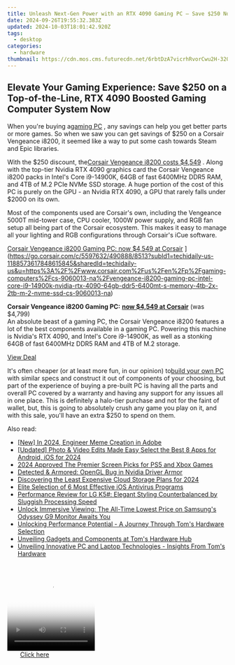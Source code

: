```yaml
---
title: Unleash Next-Gen Power with an RTX 4090 Gaming PC – Save $250 Now on This High-Performance Machine
date: 2024-09-26T19:55:32.383Z
updated: 2024-10-03T18:01:42.920Z
tags:
  - desktop
categories:
  - hardware
thumbnail: https://cdn.mos.cms.futurecdn.net/6rbtDzA7vicrhRvorCwu2H-320-80.jpg
---
```


## Elevate Your Gaming Experience: Save $250 on a Top-of-the-Line, RTX 4090 Boosted Gaming Computer System Now

When you're buying a[gaming PC](https://www.tomshardware.com/best-picks/best-gaming-pcs) , any savings can help you get better parts or more games. So when we saw you can get savings of $250 on a Corsair Vengeance i8200, it seemed like a way to put some cash towards Steam and Epic libraries.  
  
 With the $250 discount, the[Corsair Vengeance i8200 costs $4,549](<https://go.corsair.com/c/5597632/490888/8513?subId1=techidaily-us-8264570696601945841&sharedId=techidaily-us&u=https%3A%2F%2Fwww.corsair.com%2Fus%2Fen%2Fp%2Fgaming-computers%2Fcs-9060013-na%2Fvengeance-i8200-gaming-pc-intel-core-i9-14900k-nvidia-rtx-4090-64gb-ddr5-6400mt-s-memory-4tb-2x-2tb-m-2-nvme-ssd-cs-9060013-na>) . Along with the top-tier Nvidia RTX 4090 graphics card the Corsair Vengeance i8200 packs in Intel's Core i9-14900K, 64GB of fast 6400MHz DDR5 RAM, and 4TB of M.2 PCIe NVMe SSD storage. A huge portion of the cost of this PC is purely on the GPU - an Nvidia RTX 4090, a GPU that rarely falls under $2000 on its own.

 Most of the components used are Corsair's own, including the Vengeance 5000T mid-tower case, CPU cooler, 1000W power supply, and RGB fan setup all being part of the Corsair ecosystem. This makes it easy to manage all your lighting and RGB configurations through Corsair's iCue software.

[Corsair Vengeance i8200 Gaming PC: now $4,549 at Corsair](https://cdn.mos.cms.futurecdn.net/qFGFuMoREq4hdpRChFtfQX-200-100.png "Corsair Vengeance i8200 Gaming PC: now $4,549 at Corsair") ](https://go.corsair.com/c/5597632/490888/8513?subId1=techidaily-us-1188573617848615845&sharedId=techidaily-us&u=https%3A%2F%2Fwww.corsair.com%2Fus%2Fen%2Fp%2Fgaming-computers%2Fcs-9060013-na%2Fvengeance-i8200-gaming-pc-intel-core-i9-14900k-nvidia-rtx-4090-64gb-ddr5-6400mt-s-memory-4tb-2x-2tb-m-2-nvme-ssd-cs-9060013-na)

**Corsair Vengeance i8200 Gaming PC:** [**now $4,549 at Corsair**](https://go.corsair.com/c/5597632/490888/8513?subId1=techidaily-us-5139446157244018078&sharedId=techidaily-us&u=https%3A%2F%2Fwww.corsair.com%2Fus%2Fen%2Fp%2Fgaming-computers%2Fcs-9060013-na%2Fvengeance-i8200-gaming-pc-intel-core-i9-14900k-nvidia-rtx-4090-64gb-ddr5-6400mt-s-memory-4tb-2x-2tb-m-2-nvme-ssd-cs-9060013-na) (was $4,799)  
 An absolute beast of a gaming PC, the Corsair Vengeance i8200 features a lot of the best components available in a gaming PC. Powering this machine is Nvidia's RTX 4090, and Intel's Core i9-14900K, as well as a stonking 64GB of fast 6400MHz DDR5 RAM and 4TB of M.2 storage.

[View Deal](https://go.corsair.com/c/5597632/490888/8513?subId1=techidaily-us-1188573617848615845&sharedId=techidaily-us&u=https%3A%2F%2Fwww.corsair.com%2Fus%2Fen%2Fp%2Fgaming-computers%2Fcs-9060013-na%2Fvengeance-i8200-gaming-pc-intel-core-i9-14900k-nvidia-rtx-4090-64gb-ddr5-6400mt-s-memory-4tb-2x-2tb-m-2-nvme-ssd-cs-9060013-na)

 It's often cheaper (or at least more fun, in our opinion) to[build your own PC](https://www.tomshardware.com/best-picks/best-pc-builds-gaming) with similar specs and construct it out of components of your choosing, but part of the experience of buying a pre-built PC is having all the parts and overall PC covered by a warranty and having any support for any issues all in one place. This is definitely a halo-tier purchase and not for the faint of wallet, but, this is going to absolutely crush any game you play on it, and with this sale, you'll have an extra $250 to spend on them.

<ins class="adsbygoogle"
     style="display:block"
     data-ad-format="autorelaxed"
     data-ad-client="ca-pub-7571918770474297"
     data-ad-slot="1223367746"></ins>

<ins class="adsbygoogle"
     style="display:block"
     data-ad-client="ca-pub-7571918770474297"
     data-ad-slot="8358498916"
     data-ad-format="auto"
     data-full-width-responsive="true"></ins>

<span class="atpl-alsoreadstyle">Also read:</span>
<div><ul>
<li><a href="https://fox-hovers.techidaily.com/new-in-2024-engineer-meme-creation-in-adobe/"><u>[New] In 2024, Engineer Meme Creation in Adobe</u></a></li>
<li><a href="https://fox-links.techidaily.com/updated-photo-and-video-edits-made-easy-select-the-best-8-apps-for-android-ios-for-2024/"><u>[Updated] Photo & Video Edits Made Easy Select the Best 8 Apps for Android, iOS for 2024</u></a></li>
<li><a href="https://some-guidance.techidaily.com/2024-approved-the-premier-screen-picks-for-ps5-and-xbox-games/"><u>2024 Approved The Premier Screen Picks for PS5 and Xbox Games</u></a></li>
<li><a href="https://network-issues.techidaily.com/detected-and-armored-opengl-bug-in-nvidia-driver-armor/"><u>Detected & Armored: OpenGL Bug in Nvidia Driver Armor</u></a></li>
<li><a href="https://fox-glue.techidaily.com/discovering-the-least-expensive-cloud-storage-plans-for-2024/"><u>Discovering the Least Expensive Cloud Storage Plans for 2024</u></a></li>
<li><a href="https://buynow-info.techidaily.com/elite-selection-of-6-most-effective-ios-antivirus-programs/"><u>Elite Selection of 6 Most Effective iOS Antivirus Programs</u></a></li>
<li><a href="https://buynow-reviews.techidaily.com/performance-review-for-lg-k5-elegant-styling-counterbalanced-by-sluggish-processing-speed/"><u>Performance Review for LG K5#: Elegant Styling Counterbalanced by Sluggish Processing Speed</u></a></li>
<li><a href="https://hardware-updates.techidaily.com/unlock-immersive-viewing-the-all-time-lowest-price-on-samsungs-odyssey-g9-monitor-awaits-you/"><u>Unlock Immersive Viewing: The All-Time Lowest Price on Samsung's Odyssey G9 Monitor Awaits You</u></a></li>
<li><a href="https://hardware-updates.techidaily.com/unlocking-performance-potential-a-journey-through-toms-hardware-selection/"><u>Unlocking Performance Potential - A Journey Through Tom's Hardware Selection</u></a></li>
<li><a href="https://hardware-updates.techidaily.com/unveiling-gadgets-and-components-at-toms-hardware-hub/"><u>Unveiling Gadgets and Components at Tom's Hardware Hub</u></a></li>
<li><a href="https://hardware-updates.techidaily.com/unveiling-innovative-pc-and-laptop-technologies-insights-from-toms-hardware/"><u>Unveiling Innovative PC and Laptop Technologies - Insights From Tom's Hardware</u></a></li>
</ul></div>

<!-- affiliate ads begin -->
<span id="1374819">
					<video width="200" height="200" style="cursor:pointer"
           poster="//a.impactradius-go.com/display-clicktoplayimage/1374819.png"
           onclick="if(!this.playClicked){this.play();this.setAttribute('controls',true);this.playClicked=true;}">
	   <source src="//a.impactradius-go.com/display-ad/15852-1374819">
	   <img src="//a.impactradius-go.com/display-clicktoplayimage/1374819.png" style="border: none; height: 100%; width: 100%; object-fit: contain">
	</video>
	<div style="width:125px;text-align:center"><a href="javascript:window.open(decodeURIComponent('https%3A%2F%2Fthefitville.pxf.io%2Fc%2F5597632%2F1374819%2F15852'), '_blank');void(0);">Click here</a></div>
</span>
<img height="0" width="0" src="https://imp.pxf.io/i/5597632/1374819/15852" style="position:absolute;visibility:hidden;" border="0" />
<!-- affiliate ads end -->

